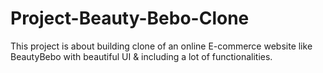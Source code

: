 # Project-Beauty-Bebo-Clone
This project is about building clone of  an online E-commerce website like BeautyBebo with beautiful UI &amp; including a lot of functionalities.
